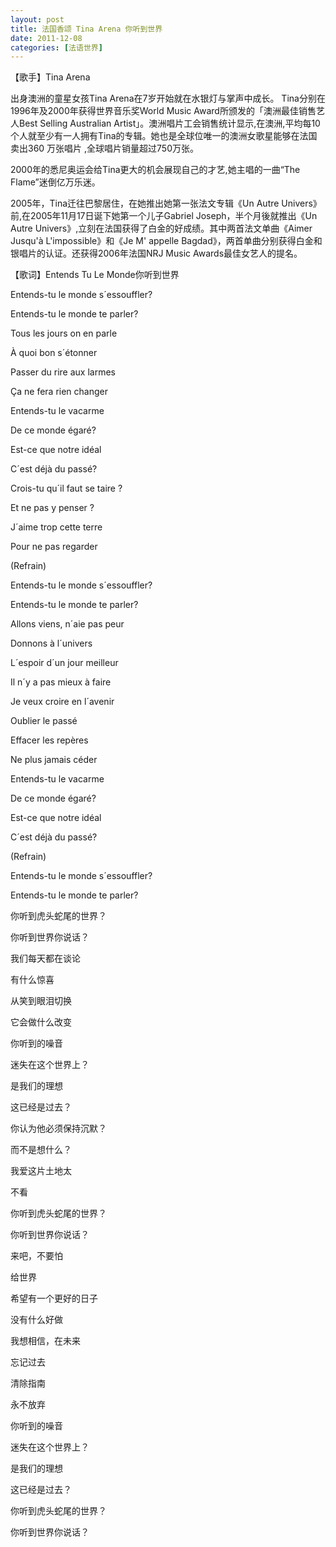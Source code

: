 ```yaml
---
layout: post
title: 法国香颂 Tina Arena 你听到世界
date: 2011-12-08
categories: [法语世界]  
---
```


【歌手】Tina Arena

出身澳洲的童星女孩Tina Arena在7岁开始就在水银灯与掌声中成长。 Tina分别在1996年及2000年获得世界音乐奖World Music Award所颁发的「澳洲最佳销售艺人Best Selling Australian Artist」。澳洲唱片工会销售统计显示,在澳洲,平均每10个人就至少有一人拥有Tina的专辑。她也是全球位唯一的澳洲女歌星能够在法国卖出360 万张唱片 ,全球唱片销量超过750万张。

2000年的悉尼奥运会给Tina更大的机会展现自己的才艺,她主唱的一曲“The Flame”迷倒亿万乐迷。

2005年，Tina迁往巴黎居住，在她推出她第一张法文专辑《Un Autre Univers》前,在2005年11月17日诞下她第一个儿子Gabriel Joseph，半个月後就推出《Un Autre Univers》,立刻在法国获得了白金的好成绩。其中两首法文单曲《Aimer Jusqu'à L'impossible》和《Je M' appelle Bagdad》，两首单曲分别获得白金和银唱片的认证。还获得2006年法国NRJ Music Awards最佳女艺人的提名。

【歌词】Entends Tu Le Monde你听到世界

Entends-tu le monde s´essouffler?

Entends-tu le monde te parler?

Tous les jours on en parle

À quoi bon s´étonner

Passer du rire aux larmes

Ça ne fera rien changer

Entends-tu le vacarme

De ce monde égaré?

Est-ce que notre idéal

C´est déjà du passé?

Crois-tu qu´il faut se taire ?

Et ne pas y penser ?

J´aime trop cette terre

Pour ne pas regarder

(Refrain)

Entends-tu le monde s´essouffler?

Entends-tu le monde te parler?

Allons viens, n´aie pas peur

Donnons à l´univers

L´espoir d´un jour meilleur

Il n´y a pas mieux à faire

Je veux croire en l´avenir

Oublier le passé

Effacer les repères

Ne plus jamais céder

Entends-tu le vacarme

De ce monde égaré?

Est-ce que notre idéal

C´est déjà du passé?

(Refrain)

Entends-tu le monde s´essouffler?

Entends-tu le monde te parler?

你听到虎头蛇尾的世界？

你听到世界你说话？

我们每天都在谈论

有什么惊喜

从笑到眼泪切换

它会做什么改变

你听到的噪音

迷失在这个世界上？

是我们的理想

这已经是过去？

你认为他必须保持沉默？

而不是想什么？

我爱这片土地太

不看

你听到虎头蛇尾的世界？

你听到世界你说话？

来吧，不要怕

给世界

希望有一个更好的日子

没有什么好做

我想相信，在未来

忘记过去

清除指南

永不放弃

你听到的噪音

迷失在这个世界上？

是我们的理想

这已经是过去？

你听到虎头蛇尾的世界？

你听到世界你说话？
